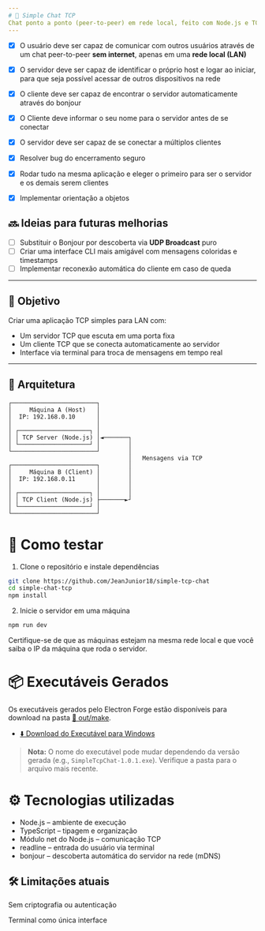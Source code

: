 ```yaml
---
# 💬 Simple Chat TCP
Chat ponto a ponto (peer-to-peer) em rede local, feito com Node.js e TCP.
---
```


- [x] O usuário deve ser capaz de comunicar com outros usuários através de um chat peer-to-peer **sem internet**, apenas em uma **rede local (LAN)**

- [x] O servidor deve ser capaz de identificar o próprio host e logar ao iniciar, para que seja possível acessar de outros dispositivos na rede

- [x] O cliente deve ser capaz de encontrar o servidor automaticamente através do bonjour

- [x] O Cliente deve informar o seu nome para o servidor antes de se conectar

- [x] O servidor deve ser capaz de se conectar a múltiplos clientes

- [x] Resolver bug do encerramento seguro

- [x] Rodar tudo na mesma aplicação e eleger o primeiro para ser o servidor e os demais serem clientes

- [x] Implementar orientação a objetos

## 🔜 Ideias para futuras melhorias

- [ ] Substituir o Bonjour por descoberta via **UDP Broadcast** puro
- [ ] Criar uma interface CLI mais amigável com mensagens coloridas e timestamps
- [ ] Implementar reconexão automática do cliente em caso de queda

---

## 🧠 Objetivo

Criar uma aplicação TCP simples para LAN com:

- Um servidor TCP que escuta em uma porta fixa
- Um cliente TCP que se conecta automaticamente ao servidor
- Interface via terminal para troca de mensagens em tempo real

---

## 🧩 Arquitetura

```plaintext
┌────────────────────────┐
│     Máquina A (Host)   │
│  IP: 192.168.0.10      │
│                        │
│ ┌────────────────────┐ │
│ │ TCP Server (Node.js) │◄───────┐
│ └────────────────────┘ │        │
└────────────────────────┘        │
                                  │   Mensagens via TCP
┌────────────────────────┐        │
│     Máquina B (Client) │        │
│  IP: 192.168.0.11      │        │
│                        │        │
│ ┌────────────────────┐ │        │
│ │ TCP Client (Node.js) ├───────►┘
│ └────────────────────┘ │
└────────────────────────┘
```

# 🚀 Como testar

1. Clone o repositório e instale dependências

```bash
git clone https://github.com/JeanJunior18/simple-tcp-chat
cd simple-chat-tcp
npm install
```

2. Inicie o servidor em uma máquina

```bash
npm run dev
```

Certifique-se de que as máquinas estejam na mesma rede local e que você saiba o IP da máquina que roda o servidor.

# 📦 Executáveis Gerados

Os executáveis gerados pelo Electron Forge estão disponíveis para download na pasta [📁 out/make](out/make/).

- [⬇️ Download do Executável para Windows](out/make/SimpleTcpChat-1.0.0.exe)

> **Nota:** O nome do executável pode mudar dependendo da versão gerada (e.g., `SimpleTcpChat-1.0.1.exe`). Verifique a pasta para o arquivo mais recente.

# ⚙️ Tecnologias utilizadas

- Node.js – ambiente de execução
- TypeScript – tipagem e organização
- Módulo net do Node.js – comunicação TCP
- readline – entrada do usuário via terminal
- bonjour – descoberta automática do servidor na rede (mDNS)

## 🛠 Limitações atuais

Sem criptografia ou autenticação

Terminal como única interface
